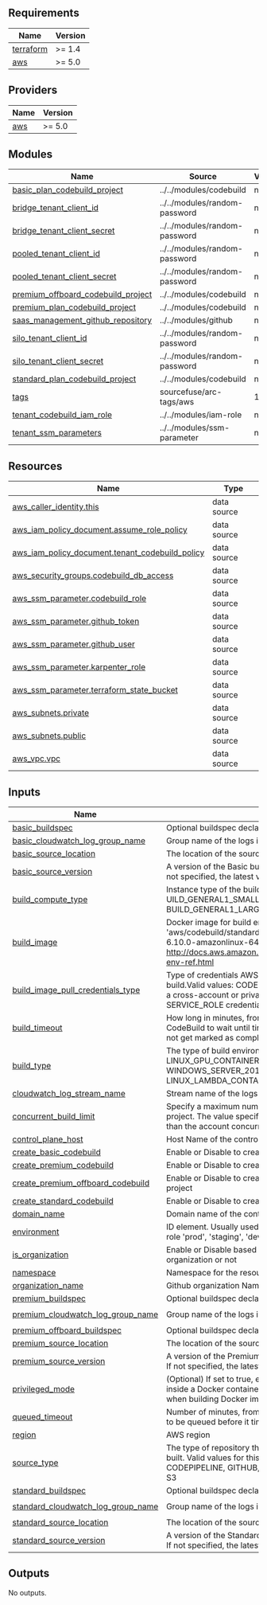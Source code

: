 <!-- BEGIN_TF_DOCS -->
## Requirements

| Name | Version |
|------|---------|
| <a name="requirement_terraform"></a> [terraform](#requirement\_terraform) | >= 1.4 |
| <a name="requirement_aws"></a> [aws](#requirement\_aws) | >= 5.0 |

## Providers

| Name | Version |
|------|---------|
| <a name="provider_aws"></a> [aws](#provider\_aws) | >= 5.0 |

## Modules

| Name | Source | Version |
|------|--------|---------|
| <a name="module_basic_plan_codebuild_project"></a> [basic\_plan\_codebuild\_project](#module\_basic\_plan\_codebuild\_project) | ../../modules/codebuild | n/a |
| <a name="module_bridge_tenant_client_id"></a> [bridge\_tenant\_client\_id](#module\_bridge\_tenant\_client\_id) | ../../modules/random-password | n/a |
| <a name="module_bridge_tenant_client_secret"></a> [bridge\_tenant\_client\_secret](#module\_bridge\_tenant\_client\_secret) | ../../modules/random-password | n/a |
| <a name="module_pooled_tenant_client_id"></a> [pooled\_tenant\_client\_id](#module\_pooled\_tenant\_client\_id) | ../../modules/random-password | n/a |
| <a name="module_pooled_tenant_client_secret"></a> [pooled\_tenant\_client\_secret](#module\_pooled\_tenant\_client\_secret) | ../../modules/random-password | n/a |
| <a name="module_premium_offboard_codebuild_project"></a> [premium\_offboard\_codebuild\_project](#module\_premium\_offboard\_codebuild\_project) | ../../modules/codebuild | n/a |
| <a name="module_premium_plan_codebuild_project"></a> [premium\_plan\_codebuild\_project](#module\_premium\_plan\_codebuild\_project) | ../../modules/codebuild | n/a |
| <a name="module_saas_management_github_repository"></a> [saas\_management\_github\_repository](#module\_saas\_management\_github\_repository) | ../../modules/github | n/a |
| <a name="module_silo_tenant_client_id"></a> [silo\_tenant\_client\_id](#module\_silo\_tenant\_client\_id) | ../../modules/random-password | n/a |
| <a name="module_silo_tenant_client_secret"></a> [silo\_tenant\_client\_secret](#module\_silo\_tenant\_client\_secret) | ../../modules/random-password | n/a |
| <a name="module_standard_plan_codebuild_project"></a> [standard\_plan\_codebuild\_project](#module\_standard\_plan\_codebuild\_project) | ../../modules/codebuild | n/a |
| <a name="module_tags"></a> [tags](#module\_tags) | sourcefuse/arc-tags/aws | 1.2.5 |
| <a name="module_tenant_codebuild_iam_role"></a> [tenant\_codebuild\_iam\_role](#module\_tenant\_codebuild\_iam\_role) | ../../modules/iam-role | n/a |
| <a name="module_tenant_ssm_parameters"></a> [tenant\_ssm\_parameters](#module\_tenant\_ssm\_parameters) | ../../modules/ssm-parameter | n/a |

## Resources

| Name | Type |
|------|------|
| [aws_caller_identity.this](https://registry.terraform.io/providers/hashicorp/aws/latest/docs/data-sources/caller_identity) | data source |
| [aws_iam_policy_document.assume_role_policy](https://registry.terraform.io/providers/hashicorp/aws/latest/docs/data-sources/iam_policy_document) | data source |
| [aws_iam_policy_document.tenant_codebuild_policy](https://registry.terraform.io/providers/hashicorp/aws/latest/docs/data-sources/iam_policy_document) | data source |
| [aws_security_groups.codebuild_db_access](https://registry.terraform.io/providers/hashicorp/aws/latest/docs/data-sources/security_groups) | data source |
| [aws_ssm_parameter.codebuild_role](https://registry.terraform.io/providers/hashicorp/aws/latest/docs/data-sources/ssm_parameter) | data source |
| [aws_ssm_parameter.github_token](https://registry.terraform.io/providers/hashicorp/aws/latest/docs/data-sources/ssm_parameter) | data source |
| [aws_ssm_parameter.github_user](https://registry.terraform.io/providers/hashicorp/aws/latest/docs/data-sources/ssm_parameter) | data source |
| [aws_ssm_parameter.karpenter_role](https://registry.terraform.io/providers/hashicorp/aws/latest/docs/data-sources/ssm_parameter) | data source |
| [aws_ssm_parameter.terraform_state_bucket](https://registry.terraform.io/providers/hashicorp/aws/latest/docs/data-sources/ssm_parameter) | data source |
| [aws_subnets.private](https://registry.terraform.io/providers/hashicorp/aws/latest/docs/data-sources/subnets) | data source |
| [aws_subnets.public](https://registry.terraform.io/providers/hashicorp/aws/latest/docs/data-sources/subnets) | data source |
| [aws_vpc.vpc](https://registry.terraform.io/providers/hashicorp/aws/latest/docs/data-sources/vpc) | data source |

## Inputs

| Name | Description | Type | Default | Required |
|------|-------------|------|---------|:--------:|
| <a name="input_basic_buildspec"></a> [basic\_buildspec](#input\_basic\_buildspec) | Optional buildspec declaration to use for building the project | `string` | `""` | no |
| <a name="input_basic_cloudwatch_log_group_name"></a> [basic\_cloudwatch\_log\_group\_name](#input\_basic\_cloudwatch\_log\_group\_name) | Group name of the logs in CloudWatch Logs | `string` | `"basic-codebuild-log-group"` | no |
| <a name="input_basic_source_location"></a> [basic\_source\_location](#input\_basic\_source\_location) | The location of the source code from git or s3 | `string` | `""` | no |
| <a name="input_basic_source_version"></a> [basic\_source\_version](#input\_basic\_source\_version) | A version of the Basic build input to be built for this project. If not specified, the latest version is used. | `string` | `""` | no |
| <a name="input_build_compute_type"></a> [build\_compute\_type](#input\_build\_compute\_type) | Instance type of the build instance e.g. UILD\_GENERAL1\_SMALL, BUILD\_GENERAL1\_MEDIUM, BUILD\_GENERAL1\_LARGE, BUILD\_GENERAL1\_2XLARGE | `string` | `"BUILD_GENERAL1_SMALL"` | no |
| <a name="input_build_image"></a> [build\_image](#input\_build\_image) | Docker image for build environment, e.g. 'aws/codebuild/standard:2.0' or 'aws/codebuild/eb-nodejs-6.10.0-amazonlinux-64:4.0.0'. For more info: http://docs.aws.amazon.com/codebuild/latest/userguide/build-env-ref.html | `string` | `"aws/codebuild/standard:7.0"` | no |
| <a name="input_build_image_pull_credentials_type"></a> [build\_image\_pull\_credentials\_type](#input\_build\_image\_pull\_credentials\_type) | Type of credentials AWS CodeBuild uses to pull images in your build.Valid values: CODEBUILD, SERVICE\_ROLE. When you use a cross-account or private registry image, you must use SERVICE\_ROLE credentials. | `string` | `"CODEBUILD"` | no |
| <a name="input_build_timeout"></a> [build\_timeout](#input\_build\_timeout) | How long in minutes, from 5 to 480 (8 hours), for AWS CodeBuild to wait until timing out any related build that does not get marked as completed | `number` | `120` | no |
| <a name="input_build_type"></a> [build\_type](#input\_build\_type) | The type of build environment, e.g. LINUX\_CONTAINER, LINUX\_GPU\_CONTAINER, WINDOWS\_CONTAINER, WINDOWS\_SERVER\_2019\_CONTAINER, ARM\_CONTAINER, LINUX\_LAMBDA\_CONTAINER, ARM\_LAMBDA\_CONTAINER | `string` | `"LINUX_CONTAINER"` | no |
| <a name="input_cloudwatch_log_stream_name"></a> [cloudwatch\_log\_stream\_name](#input\_cloudwatch\_log\_stream\_name) | Stream name of the logs in CloudWatch Logs. | `string` | `"log-stream"` | no |
| <a name="input_concurrent_build_limit"></a> [concurrent\_build\_limit](#input\_concurrent\_build\_limit) | Specify a maximum number of concurrent builds for the project. The value specified must be greater than 0 and less than the account concurrent running builds limit. | `number` | `1` | no |
| <a name="input_control_plane_host"></a> [control\_plane\_host](#input\_control\_plane\_host) | Host Name of the control plane | `string` | n/a | yes |
| <a name="input_create_basic_codebuild"></a> [create\_basic\_codebuild](#input\_create\_basic\_codebuild) | Enable or Disable to create basic codebuild project | `bool` | `true` | no |
| <a name="input_create_premium_codebuild"></a> [create\_premium\_codebuild](#input\_create\_premium\_codebuild) | Enable or Disable to create premium codebuild project | `bool` | `true` | no |
| <a name="input_create_premium_offboard_codebuild"></a> [create\_premium\_offboard\_codebuild](#input\_create\_premium\_offboard\_codebuild) | Enable or Disable to create premium offboarding codebuild project | `bool` | `true` | no |
| <a name="input_create_standard_codebuild"></a> [create\_standard\_codebuild](#input\_create\_standard\_codebuild) | Enable or Disable to create standard codebuild project | `bool` | `true` | no |
| <a name="input_domain_name"></a> [domain\_name](#input\_domain\_name) | Domain name of the control plane | `string` | `""` | no |
| <a name="input_environment"></a> [environment](#input\_environment) | ID element. Usually used for region e.g. 'uw2', 'us-west-2', OR role 'prod', 'staging', 'dev', 'UAT' | `string` | n/a | yes |
| <a name="input_is_organization"></a> [is\_organization](#input\_is\_organization) | Enable or Disable based on if github repository is part of organization or not | `bool` | `false` | no |
| <a name="input_namespace"></a> [namespace](#input\_namespace) | Namespace for the resources. | `string` | n/a | yes |
| <a name="input_organization_name"></a> [organization\_name](#input\_organization\_name) | Github organization Name | `string` | `"sourcefuse"` | no |
| <a name="input_premium_buildspec"></a> [premium\_buildspec](#input\_premium\_buildspec) | Optional buildspec declaration to use for building the project | `string` | `""` | no |
| <a name="input_premium_cloudwatch_log_group_name"></a> [premium\_cloudwatch\_log\_group\_name](#input\_premium\_cloudwatch\_log\_group\_name) | Group name of the logs in CloudWatch Logs | `string` | `"premium-codebuild-log-group"` | no |
| <a name="input_premium_offboard_buildspec"></a> [premium\_offboard\_buildspec](#input\_premium\_offboard\_buildspec) | Optional buildspec declaration to use for building the project | `string` | `""` | no |
| <a name="input_premium_source_location"></a> [premium\_source\_location](#input\_premium\_source\_location) | The location of the source code from git or s3 | `string` | `""` | no |
| <a name="input_premium_source_version"></a> [premium\_source\_version](#input\_premium\_source\_version) | A version of the Premium build input to be built for this project. If not specified, the latest version is used. | `string` | `""` | no |
| <a name="input_privileged_mode"></a> [privileged\_mode](#input\_privileged\_mode) | (Optional) If set to true, enables running the Docker daemon inside a Docker container on the CodeBuild instance. Used when building Docker images | `bool` | `true` | no |
| <a name="input_queued_timeout"></a> [queued\_timeout](#input\_queued\_timeout) | Number of minutes, from 5 to 480 (8 hours), a build is allowed to be queued before it times out. The default is 8 hours. | `number` | `8` | no |
| <a name="input_region"></a> [region](#input\_region) | AWS region | `string` | `"us-east-1"` | no |
| <a name="input_source_type"></a> [source\_type](#input\_source\_type) | The type of repository that contains the source code to be built. Valid values for this parameter are: CODECOMMIT, CODEPIPELINE, GITHUB, GITHUB\_ENTERPRISE, BITBUCKET or S3 | `string` | `"GITHUB"` | no |
| <a name="input_standard_buildspec"></a> [standard\_buildspec](#input\_standard\_buildspec) | Optional buildspec declaration to use for building the project | `string` | `""` | no |
| <a name="input_standard_cloudwatch_log_group_name"></a> [standard\_cloudwatch\_log\_group\_name](#input\_standard\_cloudwatch\_log\_group\_name) | Group name of the logs in CloudWatch Logs | `string` | `"standard-codebuild-log-group"` | no |
| <a name="input_standard_source_location"></a> [standard\_source\_location](#input\_standard\_source\_location) | The location of the source code from git or s3 | `string` | `""` | no |
| <a name="input_standard_source_version"></a> [standard\_source\_version](#input\_standard\_source\_version) | A version of the Standard build input to be built for this project. If not specified, the latest version is used. | `string` | `""` | no |

## Outputs

No outputs.
<!-- END_TF_DOCS -->